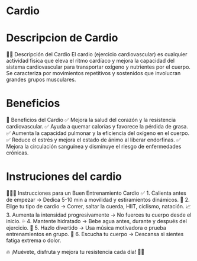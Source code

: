 # Cardio

# Descripcion de Cardio
🏃‍♂️ Descripción del Cardio
El cardio (ejercicio cardiovascular) es cualquier actividad física que eleva el ritmo cardíaco y mejora la capacidad del sistema cardiovascular para transportar oxígeno y nutrientes por el cuerpo. Se caracteriza por movimientos repetitivos y sostenidos que involucran grandes grupos musculares.

# Beneficios
💪 Beneficios del Cardio
✅ Mejora la salud del corazón y la resistencia cardiovascular.
✅ Ayuda a quemar calorías y favorece la pérdida de grasa.
✅ Aumenta la capacidad pulmonar y la eficiencia del oxígeno en el cuerpo.
✅ Reduce el estrés y mejora el estado de ánimo al liberar endorfinas.
✅ Mejora la circulación sanguínea y disminuye el riesgo de enfermedades crónicas.

# Instruciones del cardio
🏃‍♂️🔥 Instrucciones para un Buen Entrenamiento Cardio
✅ 1. Calienta antes de empezar → Dedica 5-10 min a movilidad y estiramientos dinámicos.
🚀 2. Elige tu tipo de cardio → Correr, saltar la cuerda, HIIT, ciclismo, natación.
📈 3. Aumenta la intensidad progresivamente → No fuerces tu cuerpo desde el inicio.
💦 4. Mantente hidratado → Bebe agua antes, durante y después del ejercicio.
🎵 5. Hazlo divertido → Usa música motivadora o prueba entrenamientos en grupo.
🛑 6. Escucha tu cuerpo → Descansa si sientes fatiga extrema o dolor.

🔥 ¡Muévete, disfruta y mejora tu resistencia cada día! 💪💖